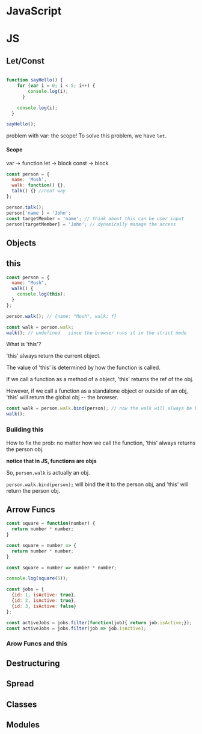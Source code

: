 # JavaScript

#  JS

## Let/Const

```javascript

function sayHello() {
    for (var i = 0; i < 5; i++) {
        console.log(i);
      }

    console.log(i);
  }

sayHello();

```
problem with var: the scope!
To solve this problem, we have `let`.


#### Scope 
var -> function
let -> block
const -> block 



```javascript
const person = {
  name: 'Mosh',
  walk: function() {},
  talk() {} //neat way
};

person.talk();
person['name'] = 'John';
const targetMember = 'name'; // think about this can be user input
person[targetMember] = 'John'; // dynamically manage the access

```




## Objects

## this



```javascript
const person = {
  name: "Mosh",
  walk() {
    console.log(this);
  }
};

person.walk(); // {name: "Mosh", walk: f}

const walk = person.walk;
walk(); // undefined   since the browser runs it in the strict mode

```



What is 'this'?

'this' always return the current object.



The value of 'this' is determined by how the function is called.

If we call a function as a method of a object, 'this' returns the ref of the obj.

However, if we call a function as a standalone object or outside of an obj, 'this' will return the global obj -- the browser.



```javascript
const walk = person.walk.bind(person); // now the walk will always be binded to person obj for the new function walk created permanently.
walk(); 
```



### Building this

How to fix the prob: no matter how we call the function, 'this' always returns the person obj.

**notice that in JS, functions are objs**

So, `person.walk` is actually an obj.

`person.walk.bind(person);` will bind the it to the person obj, and 'this' will return the person obj.

## Arrow Funcs



```javascript
const square = function(number) {
  return number * number;
}

const square = number => {
  return number * number;
}

const square = number => number * number;

console.log(square(5));
```



```javascript
const jobs = {
  {id: 1, isActive: true},
  {id: 2, isActive: true},
  {id: 3, isActive: false}
};

const activeJobs = jobs.filter(function(job){ return job.isActive;});
const activeJobs = jobs.filter(job => job.isActive);
```



### Arow Funcs and this



## Destructuring

## Spread

## Classes

## Modules


